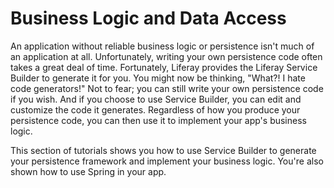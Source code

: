 # Business Logic and Data Access [](id=business-logic-and-data-access)

An application without reliable business logic or persistence isn't much of an 
application at all. Unfortunately, writing your own persistence code often takes 
a great deal of time. Fortunately, Liferay provides the Liferay Service Builder 
to generate it for you. You might now be thinking, "What?! I hate code 
generators!" Not to fear; you can still write your own persistence code if you 
wish. And if you choose to use Service Builder, you can edit and customize the 
code it generates. Regardless of how you produce your persistence code, you can 
then use it to implement your app's business logic. 

This section of tutorials shows you how to use Service Builder to generate your 
persistence framework and implement your business logic. You're also shown how 
to use Spring in your app.
